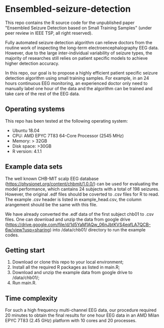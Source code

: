 # Ensembled-seizure-detection

This repo contains the R source code for the unpublished paper "Ensembled Seizure Detection based on Small Training Samples" (under peer review in IEEE TSP, all right reserved). 

Fully automated seizure detection algorithm can relieve doctors from the routine work of inspecting the long-term electroencephalography EEG data. However, due to the large inter-individual variability of seizure types, the majority of researches still relies on patient specific models to achieve higher detection accuracy.

In this repo, our goal is to propose a highly efficient patient specific seizure detection algorithm using small training samples. For example, in an 24 hours continuous EEG monitoring, an experienced doctor only need to manually label one hour of the data and the algorithm can be trained and take care of the rest of the EEG data.

## Operating systems

This repo has been tested at the following operating system:

* Ubuntu 18.04
* CPU: AMD EPYC 7T83 64-Core Processor (2545 MHz)
* Memory: > 32GB
* Disk space: >30GB
* R version: 4.1.1

## Example data sets

The well known CHB-MIT scalp EEG database (https://physionet.org/content/chbmit/1.0.0/) can be used for evaluating the model performance, which cantains 24 subjects with a total of 198 seizures. However, the original .edf files should be coverted to .csv files for R to read. The example .csv header is listed in example_head.csv, the column arangement should be the same with this file.

We have already converted the .edf data of the first subject chb01 to .csv files. One can download and unzip the data from google drive (https://drive.google.com/file/d/1d5YaM1AQw_06nJbtKVS4eqfLA7QCB-6w/view?usp=sharing) into /data/chb01/ directory to run the example codes.

## Getting start

1. Download or clone this repo to your local environment;
2. Install all the required R packages as listed in main.R;
3. Download and unzip the example data from google drive to /data/chb01/;
4. Run main.R.

## Time complexity

For such a high frequency multi-channel EEG data, our procedure required 20 minutes to obtain the final results for one hour EEG data in an AMD Milan EPYC 7T83 (2.45 GHz) platform with 10 cores and 20 processes.
